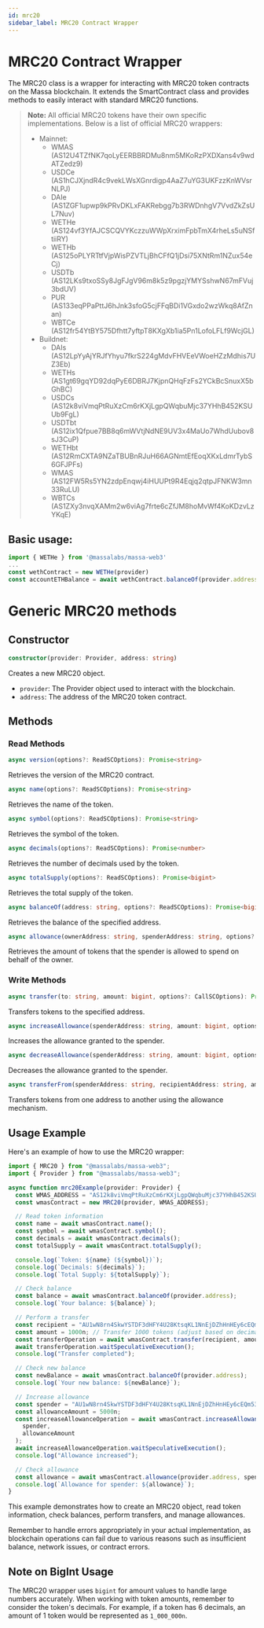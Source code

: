 ```yaml
---
id: mrc20
sidebar_label: MRC20 Contract Wrapper
---
```


# MRC20 Contract Wrapper

The MRC20 class is a wrapper for interacting with MRC20 token contracts on the Massa blockchain. It extends the SmartContract class and provides methods to easily interact with standard MRC20 functions.

> **Note:** All official MRC20 tokens have their own specific implementations. Below is a list of official MRC20 wrappers:
> - Mainnet:
>   - WMAS (AS12U4TZfNK7qoLyEERBBRDMu8nm5MKoRzPXDXans4v9wdATZedz9)
>   - USDCe (AS1hCJXjndR4c9vekLWsXGnrdigp4AaZ7uYG3UKFzzKnWVsrNLPJ)
>   - DAIe (AS1ZGF1upwp9kPRvDKLxFAKRebgg7b3RWDnhgV7VvdZkZsUL7Nuv)
>   - WETHe (AS124vf3YfAJCSCQVYKczzuWWpXrximFpbTmX4rheLs5uNSftiiRY)
>   - WETHb (AS125oPLYRTtfVjpWisPZVTLjBhCFfQ1jDsi75XNtRm1NZux54eCj)
>   - USDTb (AS12LKs9txoSSy8JgFJgV96m8k5z9pgzjYMYSshwN67mFVuj3bdUV)
>   - PUR (AS133eqPPaPttJ6hJnk3sfoG5cjFFqBDi1VGxdo2wzWkq8AfZnan)
>   - WBTCe (AS12fr54YtBY575Dfhtt7yftpT8KXgXb1ia5Pn1LofoLFLf9WcjGL)
> - Buildnet:
>   - DAIs (AS12LpYyAjYRJfYhyu7fkrS224gMdvFHVEeVWoeHZzMdhis7UZ3Eb)
>   - WETHs (AS1gt69gqYD92dqPyE6DBRJ7KjpnQHqFzFs2YCkBcSnuxX5bGhBC)
>   - USDCs (AS12k8viVmqPtRuXzCm6rKXjLgpQWqbuMjc37YHhB452KSUUb9FgL)
>   - USDTbt (AS12ix1Qfpue7BB8q6mWVtjNdNE9UV3x4MaUo7WhdUubov8sJ3CuP)
>   - WETHbt (AS12RmCXTA9NZaTBUBnRJuH66AGNmtEfEoqXKxLdmrTybS6GFJPFs)
>   - WMAS (AS12FW5Rs5YN2zdpEnqwj4iHUUPt9R4Eqjq2qtpJFNKW3mn33RuLU)
>   - WBTCs (AS1ZXy3nvqXAMm2w6viAg7frte6cZfJM8hoMvWf4KoKDzvLzYKqE)

## Basic usage:

```typescript
import { WETHe } from '@massalabs/massa-web3'
...
const wethContract = new WETHe(provider)
const accountETHBalance = await wethContract.balanceOf(provider.address)
```

# Generic MRC20 methods

## Constructor

```typescript
constructor(provider: Provider, address: string)
```

Creates a new MRC20 object.

- `provider`: The Provider object used to interact with the blockchain.
- `address`: The address of the MRC20 token contract.

## Methods

### Read Methods

```typescript
async version(options?: ReadSCOptions): Promise<string>
```

Retrieves the version of the MRC20 contract.

```typescript
async name(options?: ReadSCOptions): Promise<string>
```

Retrieves the name of the token.

```typescript
async symbol(options?: ReadSCOptions): Promise<string>
```

Retrieves the symbol of the token.

```typescript
async decimals(options?: ReadSCOptions): Promise<number>
```

Retrieves the number of decimals used by the token.

```typescript
async totalSupply(options?: ReadSCOptions): Promise<bigint>
```

Retrieves the total supply of the token.

```typescript
async balanceOf(address: string, options?: ReadSCOptions): Promise<bigint>
```

Retrieves the balance of the specified address.

```typescript
async allowance(ownerAddress: string, spenderAddress: string, options?: ReadSCOptions): Promise<bigint>
```

Retrieves the amount of tokens that the spender is allowed to spend on behalf of the owner.

### Write Methods

```typescript
async transfer(to: string, amount: bigint, options?: CallSCOptions): Promise<Operation>
```

Transfers tokens to the specified address.

```typescript
async increaseAllowance(spenderAddress: string, amount: bigint, options?: CallSCOptions): Promise<Operation>
```

Increases the allowance granted to the spender.

```typescript
async decreaseAllowance(spenderAddress: string, amount: bigint, options?: CallSCOptions): Promise<Operation>
```

Decreases the allowance granted to the spender.

```typescript
async transferFrom(spenderAddress: string, recipientAddress: string, amount: bigint, options?: CallSCOptions): Promise<Operation>
```

Transfers tokens from one address to another using the allowance mechanism.

## Usage Example

Here's an example of how to use the MRC20 wrapper:

```typescript
import { MRC20 } from "@massalabs/massa-web3";
import { Provider } from "@massalabs/massa-web3";

async function mrc20Example(provider: Provider) {
  const WMAS_ADDRESS = "AS12k8viVmqPtRuXzCm6rKXjLgpQWqbuMjc37YHhB452KSUUb9FgL";
  const wmasContract = new MRC20(provider, WMAS_ADDRESS);

  // Read token information
  const name = await wmasContract.name();
  const symbol = await wmasContract.symbol();
  const decimals = await wmasContract.decimals();
  const totalSupply = await wmasContract.totalSupply();

  console.log(`Token: ${name} (${symbol})`);
  console.log(`Decimals: ${decimals}`);
  console.log(`Total Supply: ${totalSupply}`);

  // Check balance
  const balance = await wmasContract.balanceOf(provider.address);
  console.log(`Your balance: ${balance}`);

  // Perform a transfer
  const recipient = "AU1wN8rn4SkwYSTDF3dHFY4U28KtsqKL1NnEjDZhHnHEy6cEQm53";
  const amount = 1000n; // Transfer 1000 tokens (adjust based on decimals)
  const transferOperation = await wmasContract.transfer(recipient, amount);
  await transferOperation.waitSpeculativeExecution();
  console.log("Transfer completed");

  // Check new balance
  const newBalance = await wmasContract.balanceOf(provider.address);
  console.log(`Your new balance: ${newBalance}`);

  // Increase allowance
  const spender = "AU1wN8rn4SkwYSTDF3dHFY4U28KtsqKL1NnEjDZhHnHEy6cEQm53";
  const allowanceAmount = 5000n;
  const increaseAllowanceOperation = await wmasContract.increaseAllowance(
    spender,
    allowanceAmount
  );
  await increaseAllowanceOperation.waitSpeculativeExecution();
  console.log("Allowance increased");

  // Check allowance
  const allowance = await wmasContract.allowance(provider.address, spender);
  console.log(`Allowance for spender: ${allowance}`);
}
```

This example demonstrates how to create an MRC20 object, read token information, check balances, perform transfers, and manage allowances.

Remember to handle errors appropriately in your actual implementation, as blockchain operations can fail due to various reasons such as insufficient balance, network issues, or contract errors.

## Note on BigInt Usage

The MRC20 wrapper uses `bigint` for amount values to handle large numbers accurately. When working with token amounts, remember to consider the token's decimals. For example, if a token has 6 decimals, an amount of 1 token would be represented as `1_000_000n`.

